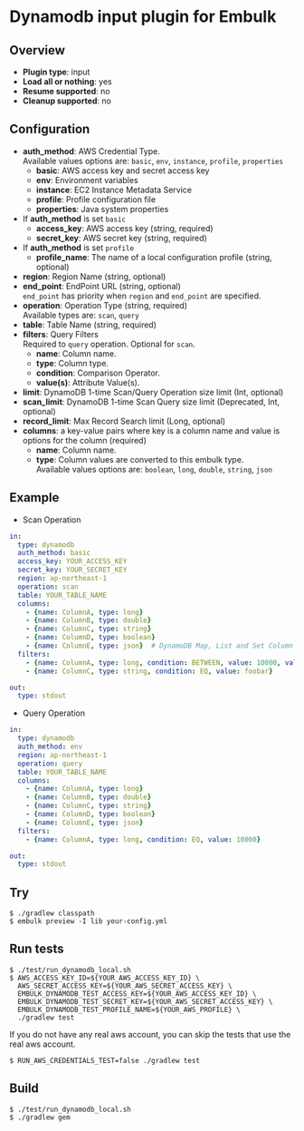 # Dynamodb input plugin for Embulk

## Overview

* **Plugin type**: input
* **Load all or nothing**: yes
* **Resume supported**: no
* **Cleanup supported**: no


## Configuration
- **auth_method**: AWS Credential Type.  
Available values options are: `basic`, `env`, `instance`, `profile`, `properties`
  - **basic**: AWS access key and secret access key
  - **env**: Environment variables
  - **instance**: EC2 Instance Metadata Service
  - **profile**: Profile configuration file
  - **properties**: Java system properties
- If **auth_method** is set `basic`
  - **access_key**: AWS access key (string, required)
  - **secret_key**: AWS secret key (string, required)
- If **auth_method** is set `profile`
  - **profile_name**: The name of a local configuration profile (string, optional)
- **region**: Region Name (string, optional)
- **end_point**: EndPoint URL (string, optional)  
`end_point` has priority when `region` and `end_point` are specified.
- **operation**: Operation Type (string, required)  
Available types are: `scan`, `query`
- **table**: Table Name (string, required)
- **filters**: Query Filters  
Required to `query` operation. Optional for `scan`.  
  - **name**: Column name.
  - **type**: Column type.
  - **condition**: Comparison Operator.
  - **value(s)**: Attribute Value(s).
- **limit**: DynamoDB 1-time Scan/Query Operation size limit (Int, optional)
- **scan_limit**: DynamoDB 1-time Scan Query size limit (Deprecated, Int, optional)
- **record_limit**: Max Record Search limit (Long, optional)
- **columns**: a key-value pairs where key is a column name and value is options for the column (required)
  - **name**: Column name.
  - **type**: Column values are converted to this embulk type.  
  Available values options are: `boolean`, `long`, `double`, `string`, `json`

## Example

- Scan Operation

```yaml
in:
  type: dynamodb
  auth_method: basic
  access_key: YOUR_ACCESS_KEY
  secret_key: YOUR_SECRET_KEY
  region: ap-northeast-1
  operation: scan
  table: YOUR_TABLE_NAME
  columns:
    - {name: ColumnA, type: long}
    - {name: ColumnB, type: double}
    - {name: ColumnC, type: string}
    - {name: ColumnD, type: boolean}
    - {name: ColumnE, type: json}  # DynamoDB Map, List and Set Column Type are json.
  filters:
    - {name: ColumnA, type: long, condition: BETWEEN, value: 10000, value2: 20000}
    - {name: ColumnC, type: string, condition: EQ, value: foobar}

out:
  type: stdout
```

- Query Operation

```yaml
in:
  type: dynamodb
  auth_method: env
  region: ap-northeast-1
  operation: query
  table: YOUR_TABLE_NAME
  columns:
    - {name: ColumnA, type: long}
    - {name: ColumnB, type: double}
    - {name: ColumnC, type: string}
    - {name: ColumnD, type: boolean}
    - {name: ColumnE, type: json}
  filters:
    - {name: ColumnA, type: long, condition: EQ, value: 10000}

out:
  type: stdout
```

## Try

```
$ ./gradlew classpath
$ embulk preview -I lib your-config.yml
```

## Run tests

```
$ ./test/run_dynamodb_local.sh
$ AWS_ACCESS_KEY_ID=${YOUR_AWS_ACCESS_KEY_ID} \
  AWS_SECRET_ACCESS_KEY=${YOUR_AWS_SECRET_ACCESS_KEY} \
  EMBULK_DYNAMODB_TEST_ACCESS_KEY=${YOUR_AWS_ACCESS_KEY_ID} \
  EMBULK_DYNAMODB_TEST_SECRET_KEY=${YOUR_AWS_SECRET_ACCESS_KEY} \
  EMBULK_DYNAMODB_TEST_PROFILE_NAME=${YOUR_AWS_PROFILE} \
  ./gradlew test
```

If you do not have any real aws account, you can skip the tests that use the real aws account.

```
$ RUN_AWS_CREDENTIALS_TEST=false ./gradlew test
```

## Build

```
$ ./test/run_dynamodb_local.sh
$ ./gradlew gem
```
